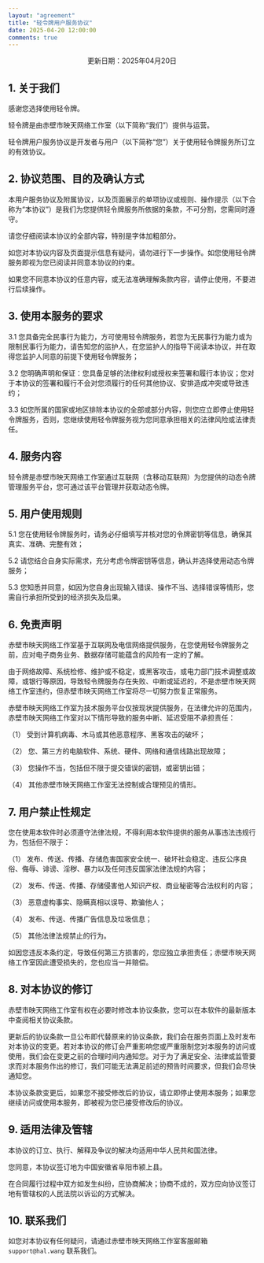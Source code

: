 ```yaml
---
layout: "agreement"
title: "轻令牌用户服务协议"
date: 2025-04-20 12:00:00
comments: true
---
```


<center>
更新日期：2025年04月20日
</center>

## 1. 关于我们

感谢您选择使用轻令牌。

轻令牌是由赤壁市映天网络工作室（以下简称“我们”）提供与运营。

轻令牌用户服务协议是开发者与用户（以下简称“您”）关于使用轻令牌服务所订立的有效协议。

## 2. 协议范围、目的及确认方式

本用户服务协议及附属协议，以及页面展示的单项协议或规则、操作提示（以下合称为“本协议”）是我们为您提供轻令牌服务所依据的条款，不可分割，您需同时遵守。

请您仔细阅读本协议的全部内容，特别是字体加粗部分。

如您对本协议内容及页面提示信息有疑问，请勿进行下一步操作。如您使用轻令牌服务即视为您已阅读并同意本协议的约束。

如果您不同意本协议的任意内容，或无法准确理解条款内容，请停止使用，不要进行后续操作。

## 3. 使用本服务的要求

3.1 您具备完全民事行为能力，方可使用轻令牌服务，若您为无民事行为能力或为限制民事行为能力，请告知您的监护人，在您监护人的指导下阅读本协议，并在取得您监护人同意的前提下使用轻令牌服务；

3.2 您明确声明和保证：您具备足够的法律权利或授权来签署和履行本协议；您对于本协议的签署和履行不会对您须履行的任何其他协议、安排造成冲突或导致违约；

3.3 如您所属的国家或地区排除本协议的全部或部分内容，则您应立即停止使用轻令牌服务，否则，您继续使用轻令牌服务视为您同意承担相关的法律风险或法律责任。

## 4. 服务内容

轻令牌是赤壁市映天网络工作室通过互联网（含移动互联网）为您提供的动态令牌管理服务平台，您可通过该平台管理并获取动态令牌。

## 5. 用户使用规则

5.1 您在使用轻令牌服务时，请务必仔细填写并核对您的令牌密钥等信息，确保其真实、准确、完整有效；

5.2 请您结合自身实际需求，充分考虑令牌密钥等信息，确认并选择使用动态令牌服务；

5.3 您知悉并同意，如因为您自身出现输入错误、操作不当、选择错误等情形，您需自行承担所受到的经济损失及后果。

## 6. 免责声明

赤壁市映天网络工作室基于互联网及电信网络提供服务，在您使用轻令牌服务之前，应对电子商务业务、数据存储可能蕴含的风险有一定的了解。

由于网络故障、系统检修、维护或不稳定，或黑客攻击，或电力部门技术调整或故障，或银行等原因，导致轻令牌服务存在失败、中断或延迟的，不是赤壁市映天网络工作室违约，但赤壁市映天网络工作室将尽一切努力恢复正常服务。

赤壁市映天网络工作室为技术服务平台仅按现状提供服务，在法律允许的范围内，赤壁市映天网络工作室对以下情形导致的服务中断、延迟受阻不承担责任：

（1） 受到计算机病毒、木马或其他恶意程序、黑客攻击的破坏；

（2） 您、第三方的电脑软件、系统、硬件、网络和通信线路出现故障；

（3） 您操作不当，包括但不限于提交错误的密钥，或密钥出错；

（4） 其他赤壁市映天网络工作室无法控制或合理预见的情形。

## 7. 用户禁止性规定

您在使用本软件时必须遵守法律法规，不得利用本软件提供的服务从事违法违规行为，包括但不限于：

（1） 发布、传送、传播、存储危害国家安全统一、破坏社会稳定、违反公序良俗、侮辱、诽谤、淫秽、暴力以及任何违反国家法律法规的内容；

（2） 发布、传送、传播、存储侵害他人知识产权、商业秘密等合法权利的内容；

（3） 恶意虚构事实、隐瞒真相以误导、欺骗他人；

（4） 发布、传送、传播广告信息及垃圾信息；

（5） 其他法律法规禁止的行为。

如因您违反本条约定，导致任何第三方损害的，您应独立承担责任；赤壁市映天网络工作室因此遭受损失的，您也应当一并赔偿。

## 8. 对本协议的修订

赤壁市映天网络工作室有权在必要时修改本协议条款，您可以在本软件的最新版本中查阅相关协议条款。

更新后的协议条款一旦公布即代替原来的协议条款，我们会在服务页面上及时发布对本协议的变更。若对本协议的修订会严重影响您或严重限制您对本服务的访问或使用，我们会在变更之前的合理时间内通知您。对于为了满足安全、法律或监管要求而对本服务作出的修订，我们可能无法满足前述的预告时间要求，但我们会尽快通知您。

本协议条款变更后，如果您不接受修改后的协议，请立即停止使用本服务；如果您继续访问或使用本服务，即被视为您已接受修改后的协议。

## 9. 适用法律及管辖

本协议的订立、执行、解释及争议的解决均适用中华人民共和国法律。

您同意，本协议签订地为中国安徽省阜阳市颍上县。

在合同履行过程中双方如发生纠纷，应协商解决；协商不成的，双方应向协议签订地有管辖权的人民法院以诉讼的方式解决。

## 10. 联系我们

如您对本协议有任何疑问，请通过赤壁市映天网络工作室客服邮箱 `support@hal.wang` 联系我们。

<style>
  body .main .column,
  body .main .page .post-block .post-header .post-meta-container,
  body .main .page .breadcrumb,
  body .footer,
  body .toggle {
    display: none !important;
  }
</style>
